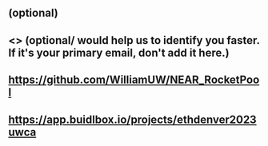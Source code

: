 ## <EthDenver2023UWCA>

## <Richard Yang> (optional)

## <> (optional/ would help us to identify you faster. If it's your primary email, don't add it here.)

## <Frontend Developer>

## <https://github.com/WilliamUW/NEAR_RocketPool>

## <https://app.buidlbox.io/projects/ethdenver2023uwca>

## <ANY LINKS TO YOUR SOCIALS THAT YOU WANT PEOPLE TO SEE WHO MIGHT COME ACROSS YOUR SUBMISSION IN THE FUTURE>
